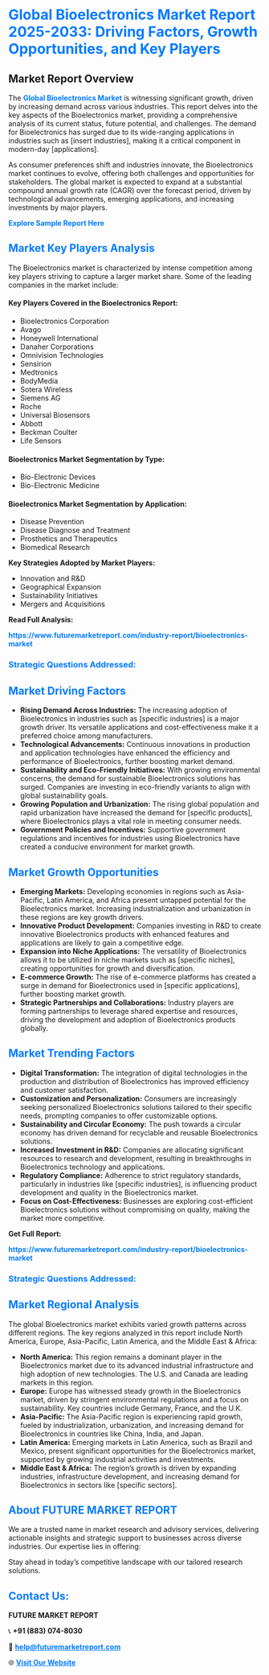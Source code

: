 <h1 style="color: #007BFF;">Global Bioelectronics Market Report 2025-2033: Driving Factors, Growth Opportunities, and Key Players</h1>

<section id="overview">
<h2>Market Report Overview</h2>
<p>The <a href="https://www.futuremarketreport.com/industry-report/bioelectronics-market" style="color: #007BFF; text-decoration: none;"><strong>Global Bioelectronics Market</strong></a> is witnessing significant growth, driven by increasing demand across various industries. This report delves into the key aspects of the Bioelectronics market, providing a comprehensive analysis of its current status, future potential, and challenges. The demand for Bioelectronics has surged due to its wide-ranging applications in industries such as [insert industries], making it a critical component in modern-day [applications].</p>
<p>As consumer preferences shift and industries innovate, the Bioelectronics market continues to evolve, offering both challenges and opportunities for stakeholders. The global market is expected to expand at a substantial compound annual growth rate (CAGR) over the forecast period, driven by technological advancements, emerging applications, and increasing investments by major players.</p>
</section>

<section id="overview">
<p><a href="https://www.futuremarketreport.com/request-sample/reportId=62537" style="color: #007BFF; text-decoration: none;"><strong>Explore Sample Report Here</strong></a></p>
</section>

<section id="key-players">
<h2 style="color: #007BFF;">Market Key Players Analysis</h2>
<p>The Bioelectronics market is characterized by intense competition among key players striving to capture a larger market share. Some of the leading companies in the market include:</p>
<h4>Key Players Covered in the Bioelectronics Report:</h4>
<ul><li>Bioelectronics Corporation</li><li>Avago</li><li>Honeywell International</li><li>Danaher Corporations</li><li>Omnivision Technologies</li><li>Sensirion</li><li>Medtronics</li><li>BodyMedia</li><li>Sotera Wireless</li><li>Siemens AG</li><li>Roche</li><li>Universal Biosensors</li><li>Abbott</li><li>Beckman Coulter</li><li>Life Sensors</li></ul>
<h4>Bioelectronics Market Segmentation by Type:</h4>
<ul><li>Bio-Electronic Devices</li><li>Bio-Electronic Medicine</li></ul>

<h4>Bioelectronics Market Segmentation by Application:</h4>
<ul><li>Disease Prevention</li><li>Disease Diagnose and Treatment</li><li>Prosthetics and Therapeutics</li><li>Biomedical Research</li></ul>
<p><strong>Key Strategies Adopted by Market Players:</strong></p>
<ul>
<li>Innovation and R&D</li>
<li>Geographical Expansion</li>
<li>Sustainability Initiatives</li>
<li>Mergers and Acquisitions</li>
</ul>
</section>

<section>
<p><strong>Read Full Analysis: </strong></p><a href="https://www.futuremarketreport.com/industry-report/bioelectronics-market" style="color: #007BFF; text-decoration: none;"><strong>https://www.futuremarketreport.com/industry-report/bioelectronics-market</strong></a>
<h3 style="color: #007BFF;">Strategic Questions Addressed:</h3>
</section>

<section id="driving-factors">
<h2 style="color: #007BFF;">Market Driving Factors</h2>
<ul>
<li><strong>Rising Demand Across Industries:</strong> The increasing adoption of Bioelectronics in industries such as [specific industries] is a major growth driver. Its versatile applications and cost-effectiveness make it a preferred choice among manufacturers.</li>
<li><strong>Technological Advancements:</strong> Continuous innovations in production and application technologies have enhanced the efficiency and performance of Bioelectronics, further boosting market demand.</li>
<li><strong>Sustainability and Eco-Friendly Initiatives:</strong> With growing environmental concerns, the demand for sustainable Bioelectronics solutions has surged. Companies are investing in eco-friendly variants to align with global sustainability goals.</li>
<li><strong>Growing Population and Urbanization:</strong> The rising global population and rapid urbanization have increased the demand for [specific products], where Bioelectronics plays a vital role in meeting consumer needs.</li>
<li><strong>Government Policies and Incentives:</strong> Supportive government regulations and incentives for industries using Bioelectronics have created a conducive environment for market growth.</li>
</ul>
</section>

<section id="growth-opportunities">
<h2 style="color: #007BFF;">Market Growth Opportunities</h2>
<ul>
<li><strong>Emerging Markets:</strong> Developing economies in regions such as Asia-Pacific, Latin America, and Africa present untapped potential for the Bioelectronics market. Increasing industrialization and urbanization in these regions are key growth drivers.</li>
<li><strong>Innovative Product Development:</strong> Companies investing in R&D to create innovative Bioelectronics products with enhanced features and applications are likely to gain a competitive edge.</li>
<li><strong>Expansion into Niche Applications:</strong> The versatility of Bioelectronics allows it to be utilized in niche markets such as [specific niches], creating opportunities for growth and diversification.</li>
<li><strong>E-commerce Growth:</strong> The rise of e-commerce platforms has created a surge in demand for Bioelectronics used in [specific applications], further boosting market growth.</li>
<li><strong>Strategic Partnerships and Collaborations:</strong> Industry players are forming partnerships to leverage shared expertise and resources, driving the development and adoption of Bioelectronics products globally.</li>
</ul>
</section>

<section id="trending-factors">
<h2 style="color: #007BFF;">Market Trending Factors</h2>
<ul>
<li><strong>Digital Transformation:</strong> The integration of digital technologies in the production and distribution of Bioelectronics has improved efficiency and customer satisfaction.</li>
<li><strong>Customization and Personalization:</strong> Consumers are increasingly seeking personalized Bioelectronics solutions tailored to their specific needs, prompting companies to offer customizable options.</li>
<li><strong>Sustainability and Circular Economy:</strong> The push towards a circular economy has driven demand for recyclable and reusable Bioelectronics solutions.</li>
<li><strong>Increased Investment in R&D:</strong> Companies are allocating significant resources to research and development, resulting in breakthroughs in Bioelectronics technology and applications.</li>
<li><strong>Regulatory Compliance:</strong> Adherence to strict regulatory standards, particularly in industries like [specific industries], is influencing product development and quality in the Bioelectronics market.</li>
<li><strong>Focus on Cost-Effectiveness:</strong> Businesses are exploring cost-efficient Bioelectronics solutions without compromising on quality, making the market more competitive.</li>
</ul>
</section>

<section>
<p><strong>Get Full Report: </strong></p><a href="https://www.futuremarketreport.com/industry-report/bioelectronics-market" style="color: #007BFF; text-decoration: none;"><strong>https://www.futuremarketreport.com/industry-report/bioelectronics-market</strong></a>
<h3 style="color: #007BFF;">Strategic Questions Addressed:</h3>
</section>


<section id="regional-analysis">
<h2 style="color: #007BFF;">Market Regional Analysis</h2>
<p>The global Bioelectronics market exhibits varied growth patterns across different regions. The key regions analyzed in this report include North America, Europe, Asia-Pacific, Latin America, and the Middle East & Africa:</p>
<ul>
<li><strong>North America:</strong> This region remains a dominant player in the Bioelectronics market due to its advanced industrial infrastructure and high adoption of new technologies. The U.S. and Canada are leading markets in this region.</li>
<li><strong>Europe:</strong> Europe has witnessed steady growth in the Bioelectronics market, driven by stringent environmental regulations and a focus on sustainability. Key countries include Germany, France, and the U.K.</li>
<li><strong>Asia-Pacific:</strong> The Asia-Pacific region is experiencing rapid growth, fueled by industrialization, urbanization, and increasing demand for Bioelectronics in countries like China, India, and Japan.</li>
<li><strong>Latin America:</strong> Emerging markets in Latin America, such as Brazil and Mexico, present significant opportunities for the Bioelectronics market, supported by growing industrial activities and investments.</li>
<li><strong>Middle East & Africa:</strong> The region’s growth is driven by expanding industries, infrastructure development, and increasing demand for Bioelectronics in sectors like [specific sectors].</li>
</ul>
</section>

<footer>
<h2 style="color: #007BFF;">About FUTURE MARKET REPORT</h2>
<p>We are a trusted name in market research and advisory services, delivering actionable insights and strategic support to businesses across diverse industries. Our expertise lies in offering:</p>

<p>Stay ahead in today’s competitive landscape with our tailored research solutions.</p>

<h2 style="color: #007BFF;">Contact Us:</h2>
<p><strong>FUTURE MARKET REPORT</strong></p>
<p>📞 <strong>+91 (883) 074-8030</strong></p>
<p>📧 <strong><a href="mailto:help@futuremarketreport.com" style="color: #007BFF;">help@futuremarketreport.com</a></strong></p>
<p>🌐 <strong><a href="https://www.futuremarketreport.com/" style="color: #007BFF;">Visit Our Website</a></strong></p>
</footer>